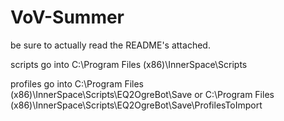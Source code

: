 # VoV-Summer

be sure to actually read the README's attached.

scripts go into C:\Program Files (x86)\InnerSpace\Scripts

profiles go into C:\Program Files (x86)\InnerSpace\Scripts\EQ2OgreBot\Save or C:\Program Files (x86)\InnerSpace\Scripts\EQ2OgreBot\Save\ProfilesToImport
